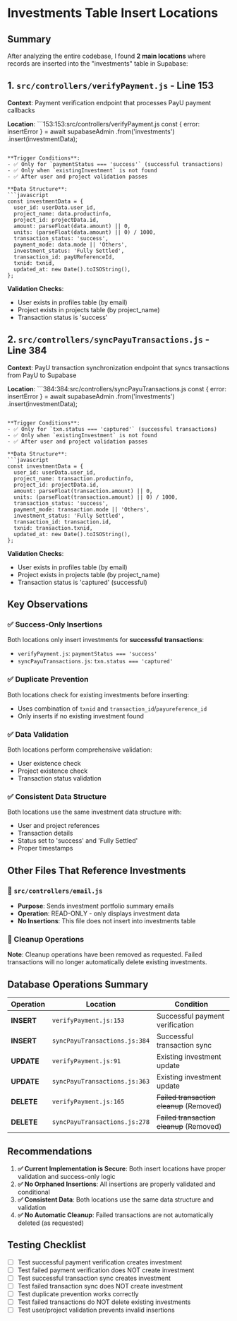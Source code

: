 # Investments Table Insert Locations

## Summary

After analyzing the entire codebase, I found **2 main locations** where records are inserted into the "investments" table in Supabase:

## 1. `src/controllers/verifyPayment.js` - Line 153

**Context**: Payment verification endpoint that processes PayU payment callbacks

**Location**: ```153:153:src/controllers/verifyPayment.js
const { error: insertError } = await supabaseAdmin
  .from('investments')
  .insert(investmentData);
```

**Trigger Conditions**:
- ✅ Only for `paymentStatus === 'success'` (successful transactions)
- ✅ Only when `existingInvestment` is not found
- ✅ After user and project validation passes

**Data Structure**:
```javascript
const investmentData = {
  user_id: userData.user_id,
  project_name: data.productinfo,
  project_id: projectData.id,
  amount: parseFloat(data.amount) || 0,
  units: (parseFloat(data.amount) || 0) / 1000,
  transaction_status: 'success',
  payment_mode: data.mode || 'Others',
  investment_status: 'Fully Settled',
  transaction_id: payUReferenceId,
  txnid: txnid,
  updated_at: new Date().toISOString(),
};
```

**Validation Checks**:
- User exists in profiles table (by email)
- Project exists in projects table (by project_name)
- Transaction status is 'success'

## 2. `src/controllers/syncPayuTransactions.js` - Line 384

**Context**: PayU transaction synchronization endpoint that syncs transactions from PayU to Supabase

**Location**: ```384:384:src/controllers/syncPayuTransactions.js
const { error: insertError } = await supabaseAdmin
  .from('investments')
  .insert(investmentData);
```

**Trigger Conditions**:
- ✅ Only for `txn.status === 'captured'` (successful transactions)
- ✅ Only when `existingInvestment` is not found
- ✅ After user and project validation passes

**Data Structure**:
```javascript
const investmentData = {
  user_id: userData.user_id,
  project_name: transaction.productinfo,
  project_id: projectData.id,
  amount: parseFloat(transaction.amount) || 0,
  units: (parseFloat(transaction.amount) || 0) / 1000,
  transaction_status: 'success',
  payment_mode: transaction.mode || 'Others',
  investment_status: 'Fully Settled',
  transaction_id: transaction.id,
  txnid: transaction.txnid,
  updated_at: new Date().toISOString(),
};
```

**Validation Checks**:
- User exists in profiles table (by email)
- Project exists in projects table (by project_name)
- Transaction status is 'captured' (successful)

## Key Observations

### ✅ **Success-Only Insertions**
Both locations only insert investments for **successful transactions**:
- `verifyPayment.js`: `paymentStatus === 'success'`
- `syncPayuTransactions.js`: `txn.status === 'captured'`

### ✅ **Duplicate Prevention**
Both locations check for existing investments before inserting:
- Uses combination of `txnid` and `transaction_id`/`payureference_id`
- Only inserts if no existing investment found

### ✅ **Data Validation**
Both locations perform comprehensive validation:
- User existence check
- Project existence check
- Transaction status validation

### ✅ **Consistent Data Structure**
Both locations use the same investment data structure with:
- User and project references
- Transaction details
- Status set to 'success' and 'Fully Settled'
- Proper timestamps

## Other Files That Reference Investments

### 📧 `src/controllers/email.js`
- **Purpose**: Sends investment portfolio summary emails
- **Operation**: READ-ONLY - only displays investment data
- **No Insertions**: This file does not insert into investments table

### 🧹 Cleanup Operations
**Note**: Cleanup operations have been removed as requested. Failed transactions will no longer automatically delete existing investments.

## Database Operations Summary

| Operation | Location | Condition |
|-----------|----------|-----------|
| **INSERT** | `verifyPayment.js:153` | Successful payment verification |
| **INSERT** | `syncPayuTransactions.js:384` | Successful transaction sync |
| **UPDATE** | `verifyPayment.js:91` | Existing investment update |
| **UPDATE** | `syncPayuTransactions.js:363` | Existing investment update |
| **DELETE** | `verifyPayment.js:165` | ~~Failed transaction cleanup~~ (Removed) |
| **DELETE** | `syncPayuTransactions.js:278` | ~~Failed transaction cleanup~~ (Removed) |

## Recommendations

1. **✅ Current Implementation is Secure**: Both insert locations have proper validation and success-only logic
2. **✅ No Orphaned Insertions**: All insertions are properly validated and conditional
3. **✅ Consistent Data**: Both locations use the same data structure and validation
4. **✅ No Automatic Cleanup**: Failed transactions are not automatically deleted (as requested)

## Testing Checklist

- [ ] Test successful payment verification creates investment
- [ ] Test failed payment verification does NOT create investment
- [ ] Test successful transaction sync creates investment
- [ ] Test failed transaction sync does NOT create investment
- [ ] Test duplicate prevention works correctly
- [ ] Test failed transactions do NOT delete existing investments
- [ ] Test user/project validation prevents invalid insertions 